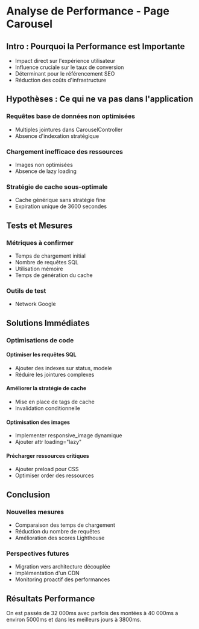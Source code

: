 # Analyse de Performance - Page Carousel

## Intro : Pourquoi la Performance est Importante

- Impact direct sur l'expérience utilisateur
- Influence cruciale sur le taux de conversion
- Déterminant pour le référencement SEO
- Réduction des coûts d'infrastructure

## Hypothèses : Ce qui ne va pas dans l'application

### Requêtes base de données non optimisées
- Multiples jointures dans CarouselController
- Absence d'indexation stratégique

### Chargement inefficace des ressources
- Images non optimisées
- Absence de lazy loading

### Stratégie de cache sous-optimale
- Cache générique sans stratégie fine
- Expiration unique de 3600 secondes

## Tests et Mesures

### Métriques à confirmer
- Temps de chargement initial
- Nombre de requêtes SQL
- Utilisation mémoire
- Temps de génération du cache

### Outils de test
- Network Google

## Solutions Immédiates

### Optimisations de code

#### Optimiser les requêtes SQL
- Ajouter des indexes sur status, modele
- Réduire les jointures complexes

#### Améliorer la stratégie de cache
- Mise en place de tags de cache
- Invalidation conditionnelle

#### Optimisation des images
- Implementer responsive_image dynamique
- Ajouter attr loading="lazy"

#### Précharger ressources critiques
- Ajouter preload pour CSS
- Optimiser order des ressources

## Conclusion

### Nouvelles mesures
- Comparaison des temps de chargement
- Réduction du nombre de requêtes
- Amélioration des scores Lighthouse

### Perspectives futures
- Migration vers architecture découplée
- Implémentation d'un CDN
- Monitoring proactif des performances

## Résultats Performance

On est passés de 32 000ms avec parfois des montées à 40 000ms a environ 5000ms et dans les meilleurs jours à 3800ms. 


